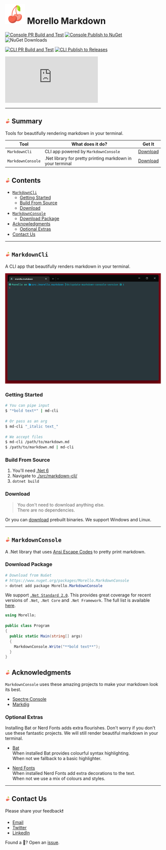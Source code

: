 # ![cherry icon](./images/cherry-64.png) Morello Markdown

[![Console PR Build and Test](https://github.com/David-Rushton/morello.markdown/actions/workflows/markdown_console_on_pull_request_to_main.yml/badge.svg)](https://github.com/David-Rushton/morello.markdown/actions/workflows/markdown_console_on_pull_request_to_main.yml)
[![Console Publish to NuGet](https://github.com/David-Rushton/morello.markdown/actions/workflows/markdown_console_on_push_to_main.yml/badge.svg)](https://github.com/David-Rushton/morello.markdown/actions/workflows/markdown_console_on_push_to_main.yml)
![NuGet Downloads](https://img.shields.io/nuget/dt/Morello.MarkdownConsole?label=NuGet%20downloads)

[![CLI PR Build and Test](https://github.com/David-Rushton/morello.markdown/actions/workflows/markdown_cli_on_pull_request_to_main.yml/badge.svg)](https://github.com/David-Rushton/morello.markdown/actions/workflows/markdown_cli_on_pull_request_to_main.yml)
[![CLI Publish to Releases](https://github.com/David-Rushton/morello.markdown/actions/workflows/markdown_cli_on_push_to_main.yml/badge.svg)](https://github.com/David-Rushton/morello.markdown/actions/workflows/markdown_cli_on_push_to_main.yml)  

![License](https://img.shields.io/github/license/david-rushton/morello.markdown)

---

## ![cherry icon](./images/cherry-16.png) Summary

Tools for beautifully rendering markdown in your terminal.

| Tool              | What does it do?                                           | Get It                                                                 |
| ----------------- | ---------------------------------------------------------- | ---------------------------------------------------------------------- |
| `MarkdownCli`     | CLI app powered by `MarkdownConsole`                       | [Download](https://github.com/David-Rushton/morello.markdown/releases) |
| `MarkdownConsole` | .Net library for pretty printing markdown in your terminal | [Download](https://www.nuget.org/packages/Morello.MarkdownConsole/)    |

## ![cherry icon](./images/cherry-16.png) Contents

- [`MarkdownCli`](#-markdowncli)
  - [Getting Started](#getting-started)
  - [Build From Source](#build-from-source)
  - [Download](#download)
- [`MarkdownConsole`](#-markdownconsole)
  - [Download Package](#download-package)
- [Acknowledgments](#-acknowledgments)
  - [Optional Extras](#optional-extras)  
- [Contact Us](#-contact-us)

---

## ![cherry icon](./images/cherry-16.png) `MarkdownCli`

A CLI app that beautifully renders markdown in your terminal.

![CLI example gif](./images/gifs/markdown-cli-example-long.gif)

### Getting Started

```bash
# You can pipe input
$ "*bold text*" | md-cli

# Or pass as an arg
$ md-cli "_italic text_"

# We accept files
$ md-cli /path/to/markdown.md
$ /path/to/markdown.md | md-cli
```

### Build From Source

1. You'll need [.Net 6](https://dotnet.microsoft.com/en-us/download)
1. Navigate to [./src/markdown-cli/](./src/markdown-cli/)
1. `dotnet build`

### Download

> You don't need to download anything else.  
> There are no dependencies.

Or you can [download](https://github.com/David-Rushton/morello.markdown/releases) prebuilt binaries.  We support Windows and Linux.  

---

## ![cherry icon](./images/cherry-16.png) `MarkdownConsole`

A .Net library that uses [Ansi Escape Codes](https://en.wikipedia.org/wiki/ANSI_escape_code) to pretty print markdown.

### Download Package

```powershell
# Download from NuGet
# https://www.nuget.org/packages/Morello.MarkdownConsole
> dotnet add package Morello.MarkdownConsole
```

We support [`.Net Standard 2.0`](https://docs.microsoft.com/en-us/dotnet/standard/net-standard?tabs=net-standard-2-0).
This provides great coverage for recent versions of `.Net`, `.Net Core` and `.Net Framework`.
The full list is available [here](https://www.nuget.org/packages/Morello.MarkdownConsole#supportedframeworks-body-tab).

```csharp
using Morello;

public class Program
{
  public static Main(string[] args)
  {
    MarkdownConsole.Write("**bold text**");
  }
}
```

## ![cherry icon](./images/cherry-16.png) Acknowledgments

`MarkdownConsole` uses these amazing projects to make your markdown look its best.

- [Spectre Console](https://github.com/spectreconsole/spectre.console)
- [Markdig](https://github.com/xoofx/markdig)

### Optional Extras

Installing Bat or Nerd Fonts adds extra flourishes.  Don't worry if you don't use these fantastic
projects.  We will still render beautiful markdown in your terminal.

- [Bat](https://github.com/sharkdp/bat)  
  When installed Bat provides colourful syntax highlighting.  
  When not we fallback to a basic highlighter.

- [Nerd Fonts](https://www.nerdfonts.com/)  
  When installed Nerd Fonts add extra decorations to the text.  
  When not we use a mix of colours and styles.

---

## ![cherry icon](./images/cherry-16.png) Contact Us

Please share your feedback❗

- [Email](mailto:sayhello@morello.tools)
- [Twitter](https://twitter.com/DavidRushton55)
- [LinkedIn](https://www.linkedin.com/in/david-rushton-b6923a55/)

Found a 🐛?  Open an [issue](https://github.com/David-Rushton/morello.markdown/issues/new/choose).
